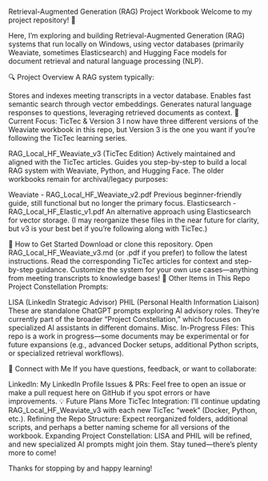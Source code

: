 Retrieval-Augmented Generation (RAG) Project Workbook
Welcome to my project repository! :tada:

Here, I’m exploring and building Retrieval-Augmented Generation (RAG) systems that run locally on Windows, using vector databases (primarily Weaviate, sometimes Elasticsearch) and Hugging Face models for document retrieval and natural language processing (NLP).

:mag: Project Overview
A RAG system typically:

Stores and indexes meeting transcripts in a vector database.
Enables fast semantic search through vector embeddings.
Generates natural language responses to questions, leveraging retrieved documents as context.
:notebook_with_decorative_cover: Current Focus: TicTec & Version 3
I now have three different versions of the Weaviate workbook in this repo, but Version 3 is the one you want if you’re following the TicTec learning series.

RAG_Local_HF_Weaviate_v3 (TicTec Edition)
Actively maintained and aligned with the TicTec articles.
Guides you step-by-step to build a local RAG system with Weaviate, Python, and Hugging Face.
The older workbooks remain for archival/legacy purposes:

Weaviate - RAG_Local_HF_Weaviate_v2.pdf
Previous beginner-friendly guide, still functional but no longer the primary focus.
Elasticsearch - RAG_Local_HF_Elastic_v1.pdf
An alternative approach using Elasticsearch for vector storage.
(I may reorganize these files in the near future for clarity, but v3 is your best bet if you’re following along with TicTec.)

:rocket: How to Get Started
Download or clone this repository.
Open RAG_Local_HF_Weaviate_v3.md (or .pdf if you prefer) to follow the latest instructions.
Read the corresponding TicTec articles for context and step-by-step guidance.
Customize the system for your own use cases—anything from meeting transcripts to knowledge bases!
:file_folder: Other Items in This Repo
Project Constellation Prompts:

LISA (LinkedIn Strategic Advisor)
PHIL (Personal Health Information Liaison)
These are standalone ChatGPT prompts exploring AI advisory roles. They’re currently part of the broader “Project Constellation,” which focuses on specialized AI assistants in different domains.
Misc. In-Progress Files:
This repo is a work in progress—some documents may be experimental or for future expansions (e.g., advanced Docker setups, additional Python scripts, or specialized retrieval workflows).

:handshake: Connect with Me
If you have questions, feedback, or want to collaborate:

LinkedIn: My LinkedIn Profile
Issues & PRs: Feel free to open an issue or make a pull request here on GitHub if you spot errors or have improvements.
:bulb: Future Plans
More TicTec Integration: I’ll continue updating RAG_Local_HF_Weaviate_v3 with each new TicTec “week” (Docker, Python, etc.).
Refining the Repo Structure: Expect reorganized folders, additional scripts, and perhaps a better naming scheme for all versions of the workbook.
Expanding Project Constellation: LISA and PHIL will be refined, and new specialized AI prompts might join them.
Stay tuned—there’s plenty more to come!

Thanks for stopping by and happy learning!
